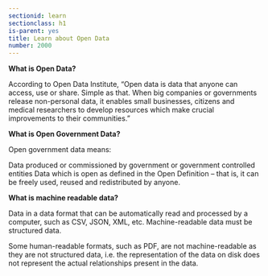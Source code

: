 ```yaml
---
sectionid: learn
sectionclass: h1
is-parent: yes
title: Learn about Open Data
number: 2000
---
```


**What is Open Data?**

According to Open Data Institute, “Open data is data that anyone can access, use or share. Simple as that. When big companies or governments release non-personal data, it enables small businesses, citizens and medical researchers to develop resources which make crucial improvements to their communities.”

**What is Open Government Data?**

Open government data means:

Data produced or commissioned by government or government controlled entities
Data which is open as defined in the Open Definition – that is, it can be freely used, reused and redistributed by anyone.

**What is machine readable data?**

Data in a data format that can be automatically read and processed by a computer, such as CSV, JSON, XML, etc. Machine-readable data must be structured data.

Some human-readable formats, such as PDF, are not machine-readable as they are not structured data, i.e. the representation of the data on disk does not represent the actual relationships present in the data.

